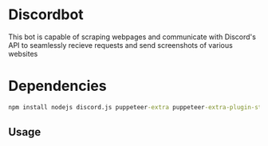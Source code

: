 # Discordbot
This bot is capable of scraping webpages and communicate with Discord's API to seamlessly recieve requests and send screenshots of various websites



# Dependencies

```cmd
npm install nodejs discord.js puppeteer-extra puppeteer-extra-plugin-stealth user-agents
```

## Usage
